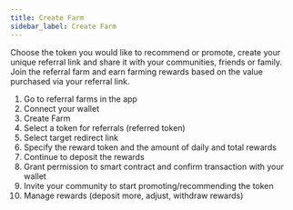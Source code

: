 ```yaml
---
title: Create Farm
sidebar_label: Create Farm
---
```


Choose the token you would like to recommend or promote, create your unique referral link and share it with your communities, friends or family. Join the referral farm and earn farming rewards based on the value purchased via your referral link. 
1. Go to referral farms in the app
2. Connect your wallet
3. Create Farm
4. Select a token for referrals (referred token)
5. Select target redirect link
6. Specify the reward token and the amount of daily and total rewards
7. Continue to deposit the rewards
8. Grant permission to smart contract and confirm transaction with your wallet
9. Invite your community to start promoting/recommending the token
10. Manage rewards (deposit more, adjust, withdraw rewards)

